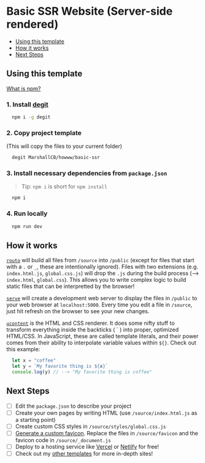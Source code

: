 # Basic SSR Website (Server-side rendered)

- [Using this template](https://github.com/MarshallCB/howww/tree/master/basic-ssr#using-this-template)
- [How it works](https://github.com/MarshallCB/howww/tree/master/basic-ssr#how-it-works)
- [Next Steps](https://github.com/MarshallCB/howww/tree/master/basic-ssr#next-steps)

## Using this template

[What is npm?](https://www.npmjs.com/get-npm)

### 1. Install [degit](https://github.com/Rich-Harris/degit) 
```bash
  npm i -g degit
```

### 2. Copy project template
(This will copy the files to your current folder)
```bash
  degit MarshallCB/howww/basic-ssr
```

### 3. Install necessary dependencies from `package.json`
> Tip: `npm i` is short for `npm install`
```bash
  npm i
```

### 4. Run locally
```bash
  npm run dev
```

## How it works

[`routo`](https://github.com/MarshallCB/routo) will build all files from `/source` into `/public` (except for files that start with a `.` or `_`, these are intentionally ignored). Files with two extensions (e.g. `index.html.js`, `global.css.js`) will drop the `.js` during the build process (--> `index.html`, `global.css`). This allows you to write complex logic to build static files that can be interpretted by the browser!

[`serve`](https://github.com/vercel/serve) will create a development web server to display the files in `/public` to your web browser at `localhost:5000`. Every time you edit a file in `/source`, just hit refresh on the browser to see your new changes.

[`µcontent`](https://github.com/WebReflection/ucontent) is the HTML and CSS renderer. It does some nifty stuff to transform everything inside the backticks ( \` ) into proper, optimized HTML/CSS. In JavaScript, these are called template literals, and their power comes from their ability to interpolate variable values within `${}`. Check out this example:
```js
  let x = "coffee"
  let y = `My favorite thing is ${x}`
  console.log(y) // --> "My favorite thing is coffee"
```

## Next Steps
- [ ] Edit the `package.json` to describe your project
- [ ] Create your own pages by writing HTML (use `/source/index.html.js` as a starting point)
- [ ] Create custom CSS styles in `/source/styles/global.css.js`
- [ ] [Generate a custom favicon](https://realfavicongenerator.net). Replace the files in `/source/favicon` and the favicon code in `/source/_document.js`
- [ ] Deploy to a hosting service like [Vercel](https://vercel.com) or [Netlify](https://netlify.com) for free!
- [ ] Check out my [other templates](https://github.com/MarshallCB/howww) for more in-depth sites!